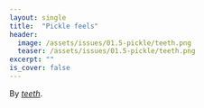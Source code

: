 ```yaml
---
layout: single
title:  "Pickle feels"
header:
  image: /assets/issues/01.5-pickle/teeth.png
  teaser: /assets/issues/01.5-pickle/teeth.png
excerpt: ""
is_cover: false
---
```


By _[teeth](https://through-the-floor.com/)_.
